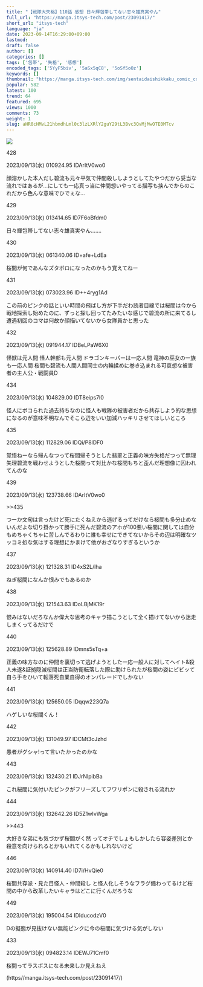 ```yaml
---
title: "【戦隊大失格】110話 感想 日々輝包帯してない志々雄真実やん"
full_url: "https://manga.itsys-tech.com/post/23091417/"
short_url: "itsys-tech"
language: "ja"
date: 2023-09-14T16:29:00+09:00
lastmod: 
draft: false
author: []
categories: []
tags: ['包帯', '失格', '感想']
encoded_tags: ['5YyF5biv', '5aSx5qC8', '5oSf5oOz']
keywords: []
thumbnail: "https://manga.itsys-tech.com/img/sentaidaishikkaku_comic_cover11.jpg"
popular: 582
latest: 100
trend: 64
featured: 695
views: 1000
comments: 73
weight: 1
slug: aHR0cHMvL21hbmdhLml0c3lzLXRlY2guY29tL3Bvc3QvMjMwOTE0MTcv
---
```


![](https://manga.itsys-tech.com/img/sentaidaishikkaku_comic_cover11.jpg)

<div><p class='t_h'>428 <p>2023/09/13(水) 010924.95 IDArItV0wo0</p></p><p class='t_b'>顔溶かした本人だし碧流も元々平気で仲間殺ししようとしてたやつだから妥当な流れではあるが…にしても一応真っ当に仲間想いやってる描写も挟んでからのこれだから色んな意味でひでぇな…</p><p class='t_h'>429 <p>2023/09/13(水) 013414.65 ID7F6oBfdm0</p></p><p class='t_b'>日々輝包帯してない志々雄真実やん.......</p><p class='t_h'>430 <p>2023/09/13(水) 061340.06 ID+afe+LdEa</p></p><p class='t_b'>桜間が何であんなズタボロになったのかもう覚えてねー</p><p class='t_h'>431 <p>2023/09/13(水) 073023.96 ID++4ryg1Ad</p></p><p class='t_b'>この前のピンクの話といい時間の飛ばし方が下手だわ読者目線では桜間は今から戦地探索し始めたのに、ずっと探し回ってたみたいな感じで碧流の所に来てるし遭遇初回のコマは何故か顔描いてないから女隊員かと思った</p><p class='t_h'>432 <p>2023/09/13(水) 091944.17 IDBeLPaW6X0</p></p><p class='t_b'>怪獣は元人間 怪人幹部も元人間 ドラゴンキーパーは一応人間 竜神の巫女の一族も一応人間 桜間も碧流も人間人間同士の内輪揉めに巻き込まれる可哀想な被害者の主人公・戦闘員D</p><p class='t_h'>434 <p>2023/09/13(水) 104829.00 IDT8eips7I0</p></p><p class='t_b'>怪人にボコられた過去持ちなのに怪人も戦隊の被害者だから共存しよう的な思想になるのが意味不明なんでそこら辺をいい加減ハッキリさせてほしいところ</p><p class='t_h'>435 <p>2023/09/13(水) 112829.06 IDQi/P8lDF0</p></p><p class='t_b'>覚悟ねーなら帰んなつって桜間帰そうとした翡翠と正義の味方失格だつって無理矢理碧流を戦わせようとした桜間って対比かな桜間もちと歪んだ理想像に囚われてんのな</p><p class='t_h t_i'>439 <p>2023/09/13(水) 123738.66 IDArItV0wo0</p></p><p class='t_b t_i'><p class='anchor'>>>435</p>つーか文句は言ったけど死にたくねえから逃げるってだけなら桜間も多分止めないんだよな切り掛かって勝手に死んだ碧流のアホが100悪い桜間に関しては自分もめちゃくちゃに苦しんでるわりに誰も幸せにできてないからその辺は明確なツッコミ処な気はする理想にかまけて他がおざなりすぎるというか</p><p class='t_h'>437 <p>2023/09/13(水) 121328.31 ID4xS2L/lha</p></p><p class='t_b'>ねぎ桜間になんか恨みでもあるのか</p><p class='t_h'>438 <p>2023/09/13(水) 121543.63 IDoLBjMK19r</p></p><p class='t_b'>恨みはないだろなんか偉大な思考のキャラ描こうとして全く描けてないから迷走しまくってるだけで</p><p class='t_h'>440 <p>2023/09/13(水) 125628.89 IDmns5sTq+a</p></p><p class='t_b'>正義の味方なのに仲間を裏切って逃げようとした一応一般人に対してヘイト&殺人未遂&証拠隠滅桜間は正当防衛転落した際に助けられたが桜間の姿にビビッて自ら手をひいて転落死自業自得のオンパレードでしかない</p><p class='t_h'>441 <p>2023/09/13(水) 125650.05 IDqqw223Q7a</p></p><p class='t_b'>ハゲしいな桜間くん！</p><p class='t_h'>442 <p>2023/09/13(水) 131049.97 IDCMt3cJzhd</p></p><p class='t_b'>愚者がグシャ!って言いたかったのかな</p><p class='t_h'>443 <p>2023/09/13(水) 132430.21 IDJrNlpibBa</p></p><p class='t_b'>これ桜間に気付いたピンクがフリーズしてフワリポンに殺される流れか</p><p class='t_h t_i'>444 <p>2023/09/13(水) 132642.26 ID5Z1wIvWga</p></p><p class='t_b t_i'><p class='anchor'>>>443</p>大好きな弟にも気づかず桜間がく然 ってオチでしょもしかしたら容姿差別とか殺意を向けられるとかもいれてくるかもしれないけど</p><p class='t_h'>446 <p>2023/09/13(水) 140914.40 ID7i/HvQie0</p></p><p class='t_b'>桜間共存派・見た目怪人・仲間殺し と怪人化しそうなフラグ備わってるけど桜間の中から改革したいキャラはどこに行くんだろうな</p><p class='t_h'>449 <p>2023/09/13(水) 195004.54 IDIducodzV0</p></p><p class='t_b'>Dの擬態が見抜けない無能ピンクに今の桜間に気づける気がしない</p><p class='t_h'>433 <p>2023/09/13(水) 094823.14 IDEWJ71Cmf0</p></p><p class='t_b'>桜間ってラスボスになる未来しか見えねえ</p></div>

(https//manga.itsys-tech.com/post/23091417/)
